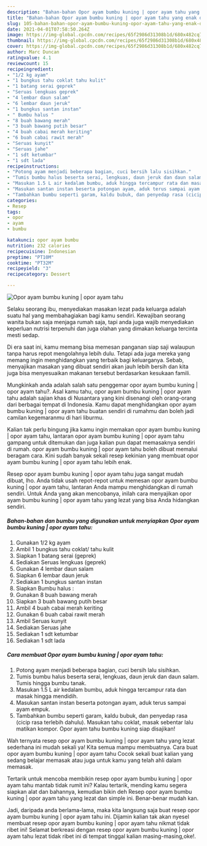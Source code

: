 ```yaml
---
description: "Bahan-bahan Opor ayam bumbu kuning | opor ayam tahu yang enak dan Mudah Dibuat"
title: "Bahan-bahan Opor ayam bumbu kuning | opor ayam tahu yang enak dan Mudah Dibuat"
slug: 105-bahan-bahan-opor-ayam-bumbu-kuning-opor-ayam-tahu-yang-enak-dan-mudah-dibuat
date: 2021-04-01T07:58:50.264Z
image: https://img-global.cpcdn.com/recipes/65f2986d31308b1d/680x482cq70/opor-ayam-bumbu-kuning-opor-ayam-tahu-foto-resep-utama.jpg
thumbnail: https://img-global.cpcdn.com/recipes/65f2986d31308b1d/680x482cq70/opor-ayam-bumbu-kuning-opor-ayam-tahu-foto-resep-utama.jpg
cover: https://img-global.cpcdn.com/recipes/65f2986d31308b1d/680x482cq70/opor-ayam-bumbu-kuning-opor-ayam-tahu-foto-resep-utama.jpg
author: Marc Duncan
ratingvalue: 4.1
reviewcount: 15
recipeingredient:
- "1/2 kg ayam"
- "1 bungkus tahu coklat tahu kulit"
- "1 batang serai geprek"
- "Seruas lengkuas geprek"
- "4 lembar daun salam"
- "6 lembar daun jeruk"
- "1 bungkus santan instan"
- " Bumbu halus "
- "8 buah bawang merah"
- "3 buah bawang putih besar"
- "4 buah cabai merah keriting"
- "6 buah cabai rawit merah"
- "Seruas kunyit"
- "Seruas jahe"
- "1 sdt ketumbar"
- "1 sdt lada"
recipeinstructions:
- "Potong ayam menjadi beberapa bagian, cuci bersih lalu sisihkan."
- "Tumis bumbu halus beserta serai, lengkuas, daun jeruk dan daun salam. Tumis hingga bumbu tanak."
- "Masukan 1.5 L air kedalam bumbu, aduk hingga tercampur rata dan masak hingga mendidih."
- "Masukan santan instan beserta potongan ayam, aduk terus sampai ayam empuk."
- "Tambahkan bumbu seperti garam, kaldu bubuk, dan penyedap rasa (cicip rasa terlebih dahulu). Masukan tahu coklat, masak sebentar lalu matikan kompor. Opor ayam tahu bumbu kuning siap disajikan!"
categories:
- Resep
tags:
- opor
- ayam
- bumbu

katakunci: opor ayam bumbu 
nutrition: 232 calories
recipecuisine: Indonesian
preptime: "PT10M"
cooktime: "PT32M"
recipeyield: "3"
recipecategory: Dessert

---
```



![Opor ayam bumbu kuning | opor ayam tahu](https://img-global.cpcdn.com/recipes/65f2986d31308b1d/680x482cq70/opor-ayam-bumbu-kuning-opor-ayam-tahu-foto-resep-utama.jpg)

Selaku seorang ibu, menyediakan masakan lezat pada keluarga adalah suatu hal yang membahagiakan bagi kamu sendiri. Kewajiban seorang  wanita bukan saja menjaga rumah saja, tapi anda juga wajib menyediakan keperluan nutrisi terpenuhi dan juga olahan yang dimakan keluarga tercinta mesti sedap.

Di era  saat ini, kamu memang bisa memesan panganan siap saji walaupun tanpa harus repot mengolahnya lebih dulu. Tetapi ada juga mereka yang memang ingin menghidangkan yang terbaik bagi keluarganya. Sebab, menyajikan masakan yang dibuat sendiri akan jauh lebih bersih dan kita juga bisa menyesuaikan makanan tersebut berdasarkan kesukaan famili. 



Mungkinkah anda adalah salah satu penggemar opor ayam bumbu kuning | opor ayam tahu?. Asal kamu tahu, opor ayam bumbu kuning | opor ayam tahu adalah sajian khas di Nusantara yang kini disenangi oleh orang-orang dari berbagai tempat di Indonesia. Kamu dapat menghidangkan opor ayam bumbu kuning | opor ayam tahu buatan sendiri di rumahmu dan boleh jadi camilan kegemaranmu di hari liburmu.

Kalian tak perlu bingung jika kamu ingin memakan opor ayam bumbu kuning | opor ayam tahu, lantaran opor ayam bumbu kuning | opor ayam tahu gampang untuk ditemukan dan juga kalian pun dapat memasaknya sendiri di rumah. opor ayam bumbu kuning | opor ayam tahu boleh dibuat memalui beragam cara. Kini sudah banyak sekali resep kekinian yang membuat opor ayam bumbu kuning | opor ayam tahu lebih enak.

Resep opor ayam bumbu kuning | opor ayam tahu juga sangat mudah dibuat, lho. Anda tidak usah repot-repot untuk memesan opor ayam bumbu kuning | opor ayam tahu, lantaran Anda mampu menghidangkan di rumah sendiri. Untuk Anda yang akan mencobanya, inilah cara menyajikan opor ayam bumbu kuning | opor ayam tahu yang lezat yang bisa Anda hidangkan sendiri.

<!--inarticleads1-->

##### Bahan-bahan dan bumbu yang digunakan untuk menyiapkan Opor ayam bumbu kuning | opor ayam tahu:

1. Gunakan 1/2 kg ayam
1. Ambil 1 bungkus tahu coklat/ tahu kulit
1. Siapkan 1 batang serai (geprek)
1. Sediakan Seruas lengkuas (geprek)
1. Gunakan 4 lembar daun salam
1. Siapkan 6 lembar daun jeruk
1. Sediakan 1 bungkus santan instan
1. Siapkan  Bumbu halus :
1. Gunakan 8 buah bawang merah
1. Siapkan 3 buah bawang putih besar
1. Ambil 4 buah cabai merah keriting
1. Gunakan 6 buah cabai rawit merah
1. Ambil Seruas kunyit
1. Sediakan Seruas jahe
1. Sediakan 1 sdt ketumbar
1. Sediakan 1 sdt lada




<!--inarticleads2-->

##### Cara membuat Opor ayam bumbu kuning | opor ayam tahu:

1. Potong ayam menjadi beberapa bagian, cuci bersih lalu sisihkan.
1. Tumis bumbu halus beserta serai, lengkuas, daun jeruk dan daun salam. Tumis hingga bumbu tanak.
1. Masukan 1.5 L air kedalam bumbu, aduk hingga tercampur rata dan masak hingga mendidih.
1. Masukan santan instan beserta potongan ayam, aduk terus sampai ayam empuk.
1. Tambahkan bumbu seperti garam, kaldu bubuk, dan penyedap rasa (cicip rasa terlebih dahulu). Masukan tahu coklat, masak sebentar lalu matikan kompor. Opor ayam tahu bumbu kuning siap disajikan!




Wah ternyata resep opor ayam bumbu kuning | opor ayam tahu yang lezat sederhana ini mudah sekali ya! Kita semua mampu membuatnya. Cara buat opor ayam bumbu kuning | opor ayam tahu Cocok sekali buat kalian yang sedang belajar memasak atau juga untuk kamu yang telah ahli dalam memasak.

Tertarik untuk mencoba membikin resep opor ayam bumbu kuning | opor ayam tahu mantab tidak rumit ini? Kalau tertarik, mending kamu segera siapkan alat dan bahannya, kemudian bikin deh Resep opor ayam bumbu kuning | opor ayam tahu yang lezat dan simple ini. Benar-benar mudah kan. 

Jadi, daripada anda berlama-lama, maka kita langsung saja buat resep opor ayam bumbu kuning | opor ayam tahu ini. Dijamin kalian tak akan nyesel membuat resep opor ayam bumbu kuning | opor ayam tahu nikmat tidak ribet ini! Selamat berkreasi dengan resep opor ayam bumbu kuning | opor ayam tahu lezat tidak ribet ini di tempat tinggal kalian masing-masing,oke!.

